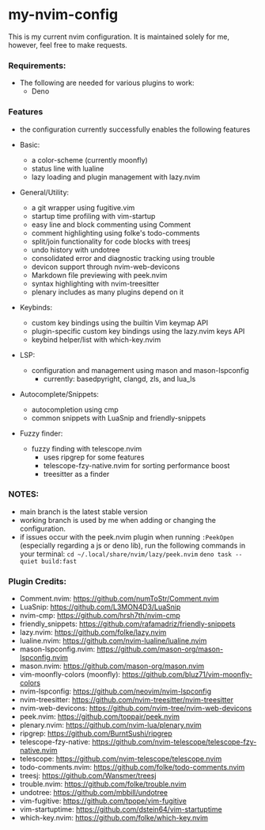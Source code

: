 # my-nvim-config

This is my current nvim configuration. It is maintained solely for me, however, 
feel free to make requests.

### Requirements:
- The following are needed for various plugins to work:
    - Deno 

### Features
- the configuration currently successfully enables the following features
- Basic:
    - a color-scheme (currently moonfly)
    - status line with lualine
    - lazy loading and plugin management with lazy.nvim 

- General/Utility:
    - a git wrapper using fugitive.vim 
    - startup time profiling with vim-startup
    - easy line and block commenting using Comment 
    - comment highlighting using folke's todo-comments
    - split/join functionality for code blocks with treesj 
    - undo history with undotree
    - consolidated error and diagnostic tracking using trouble 
    - devicon support through nvim-web-devicons 
    - Markdown file previewing with peek.nvim
    - syntax highlighting with nvim-treesitter
    - plenary includes as many plugins depend on it

- Keybinds:
    - custom key bindings using the builtin Vim keymap API
    - plugin-specific custom key bindings using the lazy.nvim keys API
    - keybind helper/list with which-key.nvim

- LSP: 
    - configuration and management using mason and mason-lspconfig 
        - currently: basedpyright, clangd, zls, and lua_ls

- Autocomplete/Snippets:
    - autocompletion using cmp
    - common snippets with LuaSnip and friendly-snippets

- Fuzzy finder:
    - fuzzy finding with telescope.nvim 
        - uses ripgrep for some features 
        - telescope-fzy-native.nvim for sorting performance boost
        - treesitter as a finder

### NOTES:
- main branch is the latest stable version 
- working branch is used by me when adding or changing the configuration.
- if issues occur with the peek.nvim plugin when running `:PeekOpen` 
  (especially regarding a js or deno lib), run the following commands in your terminal:
  `cd ~/.local/share/nvim/lazy/peek.nvim`
  `deno task --quiet build:fast`

### Plugin Credits:
- Comment.nvim: https://github.com/numToStr/Comment.nvim
- LuaSnip: https://github.com/L3MON4D3/LuaSnip
- nvim-cmp: https://github.com/hrsh7th/nvim-cmp
- friendly_snippets: https://github.com/rafamadriz/friendly-snippets
- lazy.nvim: https://github.com/folke/lazy.nvim
- lualine.nvim: https://github.com/nvim-lualine/lualine.nvim
- mason-lspconfig.nvim: https://github.com/mason-org/mason-lspconfig.nvim
- mason.nvim: https://github.com/mason-org/mason.nvim
- vim-moonfly-colors (moonfly): https://github.com/bluz71/vim-moonfly-colors
- nvim-lspconfig: https://github.com/neovim/nvim-lspconfig
- nvim-treesitter: https://github.com/nvim-treesitter/nvim-treesitter
- nvim-web-devicons: https://github.com/nvim-tree/nvim-web-devicons
- peek.nvim: https://github.com/toppair/peek.nvim
- plenary.nvim: https://github.com/nvim-lua/plenary.nvim
- ripgrep: https://github.com/BurntSushi/ripgrep
- telescope-fzy-native: https://github.com/nvim-telescope/telescope-fzy-native.nvim
- telescope: https://github.com/nvim-telescope/telescope.nvim
- todo-comments.nvim: https://github.com/folke/todo-comments.nvim
- treesj: https://github.com/Wansmer/treesj
- trouble.nvim: https://github.com/folke/trouble.nvim
- undotree: https://github.com/mbbill/undotree
- vim-fugitive: https://github.com/tpope/vim-fugitive
- vim-startuptime: https://github.com/dstein64/vim-startuptime
- which-key.nvim: https://github.com/folke/which-key.nvim
